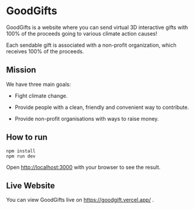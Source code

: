 # GoodGifts
GoodGifts is a website where you can send virtual 3D interactive gifts with 100% of the proceeds going to various climate action causes! 

Each sendable gift is associated with a non-profit organization, which receives 100% of the proceeds.
## Mission
We have three main goals:

- Fight climate change.

- Provide people with a clean, friendly and convenient way to contribute. 

- Provide non-profit organisations with ways to raise money.

## How to run

```
npm install
npm run dev
```

Open [http://localhost:3000](http://localhost:3000) with your browser to see the result.

## Live Website

You can view GoodGifts live on https://goodgift.vercel.app/ . 
